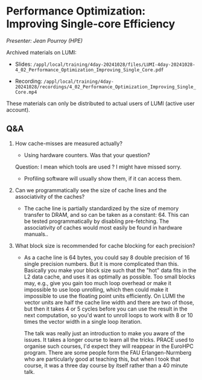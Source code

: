 # Performance Optimization: Improving Single-core Efficiency

*Presenter: Jean Pourroy (HPE)*

<!--
Course materials will be provided during and after the course.
-->

<!--
Temporary location of materials (for the lifetime of the training project):

-   Slides: `/project/project_465001362/Slides/HPE/13_cpu_performance_optimization.pdf`
-->

Archived materials on LUMI:

-   Slides: `/appl/local/training/4day-20241028/files/LUMI-4day-20241028-4_02_Performance_Optimization_Improving_Single_Core.pdf`

-   Recording: `/appl/local/training/4day-20241028/recordings/4_02_Performance_Optimization_Improving_Single_Core.mp4`

These materials can only be distributed to actual users of LUMI (active user account).


## Q&A

1.  How cache-misses are measured actually?

    -   Using hardware counters. Was that your question?

    Question: I mean which tools are used ? I might have missed sorry.

    -   Profiling software will usually show them, if it can access them.


2.  Can we programmatically see the size of cache lines and the associativity of the caches?

    -   The cache line is partially standardized by the size of memory transfer to DRAM, and so can be taken as a constant: 64. This can be tested programmatically by disabling pre-fetching. The associativity of caches would most easily be found in hardware manuals..

3.  What block size is recommended for cache blocking for each precision?

    -   As a cache line is 64 bytes, you could say 8 double precision of 16 single precision numbers. But it is more complicated than this. Basically you make your block size such that the "hot" data fits in the L2 data cache, and uses it as optimally as possible. Too small blocks may, e.g., give you gain too much loop overhead or make it impossible to use loop unrolling, which then could make it impossible to use the floating point units efficiently. On LUMI the vector units are half the cache line width and there are two of those, but then it takes 4 or 5 cycles before you can use the result in the next computation, so you'd want to unroll loops to work with 8 or 10 times the vector width in a single loop iteration.

        The talk was really just an introduction to make you aware of the issues. It takes a longer course to learn all the tricks. PRACE used to organise such courses, I'd expect they will reappear in the EuroHPC program. There are some people form the FAU Erlangen-Nurmberg who are particularly good at teaching this, but when I took that course, it was a three day course by itself rather than a 40 minute talk.


